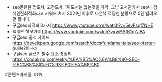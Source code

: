 - seo관련한 명도서, 고전도서, 1위도서는 없는것을 파악. 그냥 도서관가서 seo나 검색엔진최적화라고 키워드 쳐서 2021년 이후로 나온책 적당한 분량으로 5권 빌려오면 됩니다.
- 구글seo최적화 3가지  https://www.youtube.com/watch?v=5evFsqf7NHE
- 백링크 헛짓거리 https://www.youtube.com/watch?v=wMSfB1qZJBA
- 구글seo 공식 가이드 https://developers.google.com/search/docs/fundamentals/seo-starter-guide?hl=ko
- 구글seo 글쓰기 필수 요소 총정리 https://coduking.com/entry/%EA%B5%AC%EA%B8%80-SEO-%EA%B8%80%EC%93%B0%EA%B8%B0

#콘텐츠마케팅, #GA, 